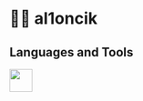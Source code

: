 # 🧑‍💻 al1oncik

## Languages and Tools
<img align="left" alt="" width="40px" style="padding-right: 10px;" src="https://cdn.jsdelivr.net/gh/devicons/devicon/icons/python/python-original.svg"/>

          
